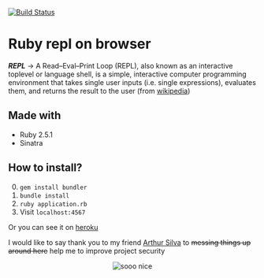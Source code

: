 [![Build Status](https://travis-ci.org/odineiramone/ruby-repl-on-browser.svg?branch=master)](https://travis-ci.org/OdineiRibeiro/ruby-repl-on-browser)

# Ruby repl on browser

_**REPL**_ -> A Read–Eval–Print Loop (REPL), also known as an interactive toplevel or language shell, is a simple, interactive computer programming environment that takes single user inputs (i.e. single expressions), evaluates them, and returns the result to the user (from [wikipedia](https://en.wikipedia.org/wiki/Read%E2%80%93eval%E2%80%93print_loop))

## Made with

  - Ruby 2.5.1
  - Sinatra

## How to install?

0. ` gem install bundler `
1. ` bundle install `
2. ` ruby application.rb `
3. Visit ` localhost:4567 `

Or you can see it on [heroku](https://pacific-gorge-33451.herokuapp.com/)

I would like to say thank you to my friend [Arthur Silva](https://github.com/arthurfsilva) to ~~messing things up around here~~ help me to improve project security

<p align="center">
<img src="https://media.giphy.com/media/3oEjI5VtIhHvK37WYo/giphy.gif" alt="sooo nice" />
</p>
